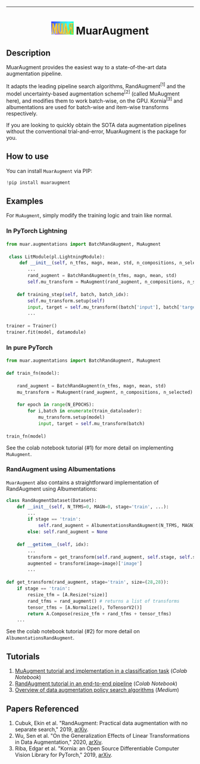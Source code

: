 ---

<div align="center">    
 
# <img src="muar-final-design-2.JPG" width="60" height="35"/>     MuarAugment  

</div>

## Description   
MuarAugment provides the easiest way to a state-of-the-art data augmentation pipeline. 

It adapts the leading pipeline search algorithms, RandAugment<sup>[1]</sup> and the model uncertainty-based augmentation scheme<sup>[2]</sup> (called MuAugment here), and modifies them to work batch-wise, on the GPU. Kornia<sup>[3]</sup> and albumentations are used for batch-wise and item-wise transforms respectively.

If you are looking to quickly obtain the SOTA data augmentation pipelines without the conventional trial-and-error, MuarAugment is the package for you.

## How to use   
You can install `MuarAugment` via PIP:  
```python
!pip install muaraugment
```

## Examples

For `MuAugment`, simply modify the training logic and train like normal.

### In PyTorch Lightning
```python
from muar.augmentations import BatchRandAugment, MuAugment

 class LitModule(pl.LightningModule):
     def __init__(self, n_tfms, magn, mean, std, n_compositions, n_selected):
        ...
        rand_augment = BatchRandAugment(n_tfms, magn, mean, std)
        self.mu_transform = MuAugment(rand_augment, n_compositions, n_selected)

    def training_step(self, batch, batch_idx):
        self.mu_transform.setup(self)
        input, target = self.mu_transform((batch['input'], batch['target']))
        ...
        
trainer = Trainer()
trainer.fit(model, datamodule)
```

### In pure PyTorch
```python
from muar.augmentations import BatchRandAugment, MuAugment

def train_fn(model):

    rand_augment = BatchRandAugment(n_tfms, magn, mean, std)
    mu_transform = MuAugment(rand_augment, n_compositions, n_selected)
    
    for epoch in range(N_EPOCHS):
        for i,batch in enumerate(train_dataloader):
            mu_transform.setup(model)
            input, target = self.mu_transform(batch)
            
train_fn(model)
```

See the colab notebook tutorial (#1) for more detail on implementing `MuAugment`.

### RandAugment using Albumentations

`MuarAugment` also contains a straightforward implementation of RandAugment using Albumentations:
```python
class RandAugmentDataset(Dataset):
    def __init__(self, N_TFMS=0, MAGN=0, stage='train', ...):
        ...
        if stage == 'train': 
            self.rand_augment = AlbumentationsRandAugment(N_TFMS, MAGN)
        else: self.rand_augment = None

    def __getitem__(self, idx):
        ...
        transform = get_transform(self.rand_augment, self.stage, self.size)
        augmented = transform(image=image)['image']
        ...

def get_transform(rand_augment, stage='train', size=(28,28)):
    if stage == 'train':
        resize_tfm = [A.Resize(*size)]
        rand_tfms = rand_augment() # returns a list of transforms
        tensor_tfms = [A.Normalize(), ToTensorV2()]
        return A.Compose(resize_tfm + rand_tfms + tensor_tfms)
    ...
```    

See the colab notebook tutorial (#2) for more detail on `AlbumentationsRandAugment`.

## Tutorials   
1. [MuAugment tutorial and implementation in a classification task](https://github.com/adam-mehdi/MuarAugment/blob/master/MuAugmentTutorial.ipynb) (*Colab Notebook*)
2. [RandAugment tutorial in an end-to-end pipeline](https://github.com/adam-mehdi/MuarAugment/blob/master/RandAugmentTutorial.ipynb) (*Colab Notebook*)
3. [Overview of data augmentation policy search algorithms](https://adam-mehdi23.medium.com/automatic-data-augmentation-an-overview-and-the-sota-109ffbf43a20) (*Medium*)

## Papers Referenced
1. Cubuk, Ekin et al. "RandAugment: Practical data augmentation with no separate search," 2019, [arXiv](http://arxiv.org/abs/1909.13719).
2. Wu, Sen et al. "On the Generalization Effects of Linear Transformations in Data Augmentation," 2020, [arXiv](https://arxiv.org/abs/2005.00695).
3. Riba, Edgar et al. "Kornia: an Open Source Differentiable Computer Vision Library for PyTorch," 2019, [arXiv](https://arxiv.org/abs/1910.02190).

